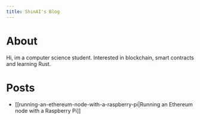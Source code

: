 ```yaml
---
title: ShinAI's Blog
---
```

# About

Hi, im a computer science student. Interested in blockchain, smart contracts and learning Rust.

# Posts
- [[running-an-ethereum-node-with-a-raspberry-pi|Running an Ethereum node with a Raspberry Pi]]